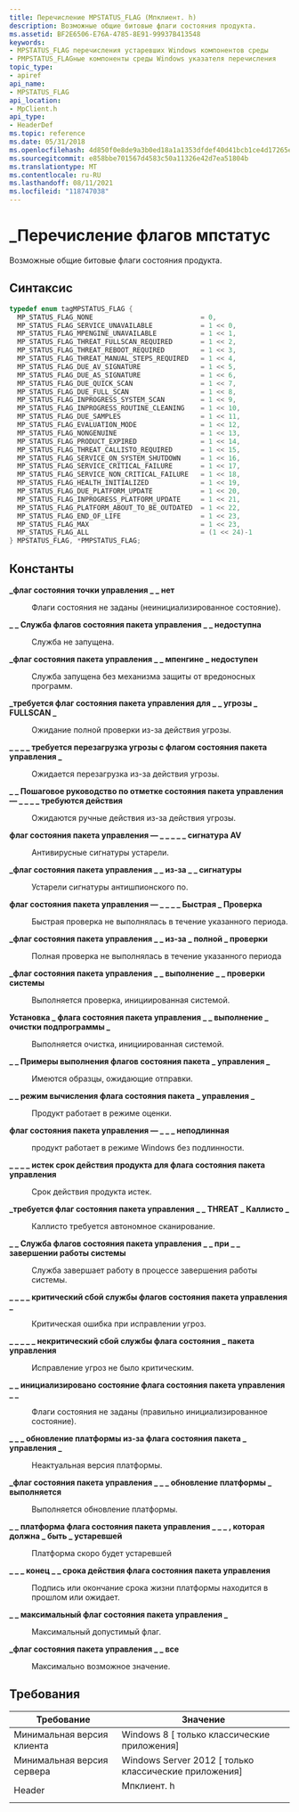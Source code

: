 ```yaml
---
title: Перечисление MPSTATUS_FLAG (Мпклиент. h)
description: Возможные общие битовые флаги состояния продукта.
ms.assetid: BF2E6506-E76A-4785-8E91-99937B413548
keywords:
- MPSTATUS_FLAG перечисления устаревших Windows компонентов среды
- PMPSTATUS_FLAGные компоненты среды Windows указателя перечисления
topic_type:
- apiref
api_name:
- MPSTATUS_FLAG
api_location:
- MpClient.h
api_type:
- HeaderDef
ms.topic: reference
ms.date: 05/31/2018
ms.openlocfilehash: 4d850f0e8de9a3b0ed18a1a1353dfdef40d41bcb1ce4d17265ec245e82ba73f3
ms.sourcegitcommit: e858bbe701567d4583c50a11326e42d7ea51804b
ms.translationtype: MT
ms.contentlocale: ru-RU
ms.lasthandoff: 08/11/2021
ms.locfileid: "118747038"
---
```

# <a name="mpstatus_flag-enumeration"></a>\_Перечисление флагов мпстатус

Возможные общие битовые флаги состояния продукта.

## <a name="syntax"></a>Синтаксис


```C++
typedef enum tagMPSTATUS_FLAG { 
  MP_STATUS_FLAG_NONE                           = 0,
  MP_STATUS_FLAG_SERVICE_UNAVAILABLE            = 1 << 0,
  MP_STATUS_FLAG_MPENGINE_UNAVAILABLE           = 1 << 1,
  MP_STATUS_FLAG_THREAT_FULLSCAN_REQUIRED       = 1 << 2,
  MP_STATUS_FLAG_THREAT_REBOOT_REQUIRED         = 1 << 3,
  MP_STATUS_FLAG_THREAT_MANUAL_STEPS_REQUIRED   = 1 << 4,
  MP_STATUS_FLAG_DUE_AV_SIGNATURE               = 1 << 5,
  MP_STATUS_FLAG_DUE_AS_SIGNATURE               = 1 << 6,
  MP_STATUS_FLAG_DUE_QUICK_SCAN                 = 1 << 7,
  MP_STATUS_FLAG_DUE_FULL_SCAN                  = 1 << 8,
  MP_STATUS_FLAG_INPROGRESS_SYSTEM_SCAN         = 1 << 9,
  MP_STATUS_FLAG_INPROGRESS_ROUTINE_CLEANING    = 1 << 10,
  MP_STATUS_FLAG_DUE_SAMPLES                    = 1 << 11,
  MP_STATUS_FLAG_EVALUATION_MODE                = 1 << 12,
  MP_STATUS_FLAG_NONGENUINE                     = 1 << 13,
  MP_STATUS_FLAG_PRODUCT_EXPIRED                = 1 << 14,
  MP_STATUS_FLAG_THREAT_CALLISTO_REQUIRED       = 1 << 15,
  MP_STATUS_FLAG_SERVICE_ON_SYSTEM_SHUTDOWN     = 1 << 16,
  MP_STATUS_FLAG_SERVICE_CRITICAL_FAILURE       = 1 << 17,
  MP_STATUS_FLAG_SERVICE_NON_CRITICAL_FAILURE   = 1 << 18,
  MP_STATUS_FLAG_HEALTH_INITIALIZED             = 1 << 19,
  MP_STATUS_FLAG_DUE_PLATFORM_UPDATE            = 1 << 20,
  MP_STATUS_FLAG_INPROGRESS_PLATFORM_UPDATE     = 1 << 21,
  MP_STATUS_FLAG_PLATFORM_ABOUT_TO_BE_OUTDATED  = 1 << 22,
  MP_STATUS_FLAG_END_OF_LIFE                    = 1 << 23,
  MP_STATUS_FLAG_MAX                            = 1 << 23,
  MP_STATUS_FLAG_ALL                            = (1 << 24)-1
} MPSTATUS_FLAG, *PMPSTATUS_FLAG;
```



## <a name="constants"></a>Константы

<dl> <dt>

<span id="MP_STATUS_FLAG_NONE"></span><span id="mp_status_flag_none"></span>**\_флаг состояния точки управления \_ \_ нет**
</dt> <dd>

Флаги состояния не заданы (неинициализированное состояние).

</dd> <dt>

<span id="MP_STATUS_FLAG_SERVICE_UNAVAILABLE"></span><span id="mp_status_flag_service_unavailable"></span>**\_ \_ Служба флагов состояния пакета управления \_ \_ недоступна**
</dt> <dd>

Служба не запущена.

</dd> <dt>

<span id="MP_STATUS_FLAG_MPENGINE_UNAVAILABLE"></span><span id="mp_status_flag_mpengine_unavailable"></span>**\_флаг состояния пакета управления \_ \_ мпенгине \_ недоступен**
</dt> <dd>

Служба запущена без механизма защиты от вредоносных программ.

</dd> <dt>

<span id="MP_STATUS_FLAG_THREAT_FULLSCAN_REQUIRED"></span><span id="mp_status_flag_threat_fullscan_required"></span>**\_требуется флаг состояния пакета управления для \_ \_ угрозы \_ FULLSCAN \_**
</dt> <dd>

Ожидание полной проверки из-за действия угрозы.

</dd> <dt>

<span id="MP_STATUS_FLAG_THREAT_REBOOT_REQUIRED"></span><span id="mp_status_flag_threat_reboot_required"></span>**\_ \_ \_ \_ требуется перезагрузка угрозы с флагом состояния пакета управления \_**
</dt> <dd>

Ожидается перезагрузка из-за действия угрозы.

</dd> <dt>

<span id="MP_STATUS_FLAG_THREAT_MANUAL_STEPS_REQUIRED"></span><span id="mp_status_flag_threat_manual_steps_required"></span>**\_ \_ Пошаговое руководство по отметке состояния пакета управления — \_ \_ \_ \_ требуются действия**
</dt> <dd>

Ожидаются ручные действия из-за действия угрозы.

</dd> <dt>

<span id="MP_STATUS_FLAG_DUE_AV_SIGNATURE"></span><span id="mp_status_flag_due_av_signature"></span>**флаг состояния пакета управления — \_ \_ \_ \_ \_ сигнатура AV**
</dt> <dd>

Антивирусные сигнатуры устарели.

</dd> <dt>

<span id="MP_STATUS_FLAG_DUE_AS_SIGNATURE"></span><span id="mp_status_flag_due_as_signature"></span>**\_флаг состояния пакета управления \_ \_ из-за \_ \_ сигнатуры**
</dt> <dd>

Устарели сигнатуры антишпионского по.

</dd> <dt>

<span id="MP_STATUS_FLAG_DUE_QUICK_SCAN"></span><span id="mp_status_flag_due_quick_scan"></span>**флаг состояния пакета управления — \_ \_ \_ \_ Быстрая \_ Проверка**
</dt> <dd>

Быстрая проверка не выполнялась в течение указанного периода.

</dd> <dt>

<span id="MP_STATUS_FLAG_DUE_FULL_SCAN"></span><span id="mp_status_flag_due_full_scan"></span>**\_флаг состояния пакета управления \_ \_ из-за \_ полной \_ проверки**
</dt> <dd>

Полная проверка не выполнялась в течение указанного периода

</dd> <dt>

<span id="MP_STATUS_FLAG_INPROGRESS_SYSTEM_SCAN"></span><span id="mp_status_flag_inprogress_system_scan"></span>**\_флаг состояния пакета управления \_ \_ выполнение \_ \_ проверки системы**
</dt> <dd>

Выполняется проверка, инициированная системой.

</dd> <dt>

<span id="MP_STATUS_FLAG_INPROGRESS_ROUTINE_CLEANING"></span><span id="mp_status_flag_inprogress_routine_cleaning"></span>**Установка \_ флага состояния пакета управления \_ \_ выполнение \_ очистки подпрограммы \_**
</dt> <dd>

Выполняется очистка, инициированная системой.

</dd> <dt>

<span id="MP_STATUS_FLAG_DUE_SAMPLES"></span><span id="mp_status_flag_due_samples"></span>**\_ \_ Примеры выполнения флагов состояния пакета \_ управления \_**
</dt> <dd>

Имеются образцы, ожидающие отправки.

</dd> <dt>

<span id="MP_STATUS_FLAG_EVALUATION_MODE"></span><span id="mp_status_flag_evaluation_mode"></span>**\_ \_ режим вычисления флага состояния пакета \_ управления \_**
</dt> <dd>

Продукт работает в режиме оценки.

</dd> <dt>

<span id="MP_STATUS_FLAG_NONGENUINE"></span><span id="mp_status_flag_nongenuine"></span>**флаг состояния пакета управления — \_ \_ \_ неподлинная**
</dt> <dd>

продукт работает в режиме Windows без подлинности.

</dd> <dt>

<span id="MP_STATUS_FLAG_PRODUCT_EXPIRED"></span><span id="mp_status_flag_product_expired"></span>**\_ \_ \_ \_ истек срок действия продукта для флага состояния пакета управления**
</dt> <dd>

Срок действия продукта истек.

</dd> <dt>

<span id="MP_STATUS_FLAG_THREAT_CALLISTO_REQUIRED"></span><span id="mp_status_flag_threat_callisto_required"></span>**\_требуется флаг состояния пакета управления \_ \_ THREAT \_ Каллисто \_**
</dt> <dd>

Каллисто требуется автономное сканирование.

</dd> <dt>

<span id="MP_STATUS_FLAG_SERVICE_ON_SYSTEM_SHUTDOWN"></span><span id="mp_status_flag_service_on_system_shutdown"></span>**\_ \_ Служба флагов состояния пакета управления \_ \_ при \_ \_ завершении работы системы**
</dt> <dd>

Служба завершает работу в процессе завершения работы системы.

</dd> <dt>

<span id="MP_STATUS_FLAG_SERVICE_CRITICAL_FAILURE"></span><span id="mp_status_flag_service_critical_failure"></span>**\_ \_ \_ \_ критический сбой службы флагов состояния пакета управления \_**
</dt> <dd>

Критическая ошибка при исправлении угроз.

</dd> <dt>

<span id="MP_STATUS_FLAG_SERVICE_NON_CRITICAL_FAILURE"></span><span id="mp_status_flag_service_non_critical_failure"></span>**\_ \_ \_ \_ \_ некритический сбой службы флага состояния \_ пакета управления**
</dt> <dd>

Исправление угроз не было критическим.

</dd> <dt>

<span id="MP_STATUS_FLAG_HEALTH_INITIALIZED"></span><span id="mp_status_flag_health_initialized"></span>**\_ \_ инициализировано состояние флага состояния пакета управления \_ \_**
</dt> <dd>

Флаги состояния не заданы (правильно инициализированное состояние).

</dd> <dt>

<span id="MP_STATUS_FLAG_DUE_PLATFORM_UPDATE"></span><span id="mp_status_flag_due_platform_update"></span>**\_ \_ \_ обновление платформы из-за флага состояния пакета \_ управления \_**
</dt> <dd>

Неактуальная версия платформы.

</dd> <dt>

<span id="MP_STATUS_FLAG_INPROGRESS_PLATFORM_UPDATE"></span><span id="mp_status_flag_inprogress_platform_update"></span>**\_флаг состояния пакета управления \_ \_ \_ обновление платформы \_ выполняется**
</dt> <dd>

Выполняется обновление платформы.

</dd> <dt>

<span id="MP_STATUS_FLAG_PLATFORM_ABOUT_TO_BE_OUTDATED"></span><span id="mp_status_flag_platform_about_to_be_outdated"></span>**\_ \_ платформа флага состояния пакета управления \_ \_ \_ , которая должна \_ быть \_ устаревшей**
</dt> <dd>

Платформа скоро будет устаревшей

</dd> <dt>

<span id="MP_STATUS_FLAG_END_OF_LIFE"></span><span id="mp_status_flag_end_of_life"></span>**\_ \_ \_ конец \_ \_ срока действия флага состояния пакета управления**
</dt> <dd>

Подпись или окончание срока жизни платформы находится в прошлом или ожидает.

</dd> <dt>

<span id="MP_STATUS_FLAG_MAX"></span><span id="mp_status_flag_max"></span>**\_ \_ максимальный флаг состояния пакета управления \_**
</dt> <dd>

Максимальный допустимый флаг.

</dd> <dt>

<span id="MP_STATUS_FLAG_ALL"></span><span id="mp_status_flag_all"></span>**\_флаг состояния пакета управления \_ \_ все**
</dt> <dd>

Максимально возможное значение.

</dd> </dl>

## <a name="requirements"></a>Требования



| Требование | Значение |
|-------------------------------------|---------------------------------------------------------------------------------------|
| Минимальная версия клиента<br/> | Windows 8 \[ только классические приложения\]<br/>                                            |
| Минимальная версия сервера<br/> | Windows Server 2012 \[ только классические приложения\]<br/>                                  |
| Header<br/>                   | <dl> <dt>Мпклиент. h</dt> </dl> |



 

 





